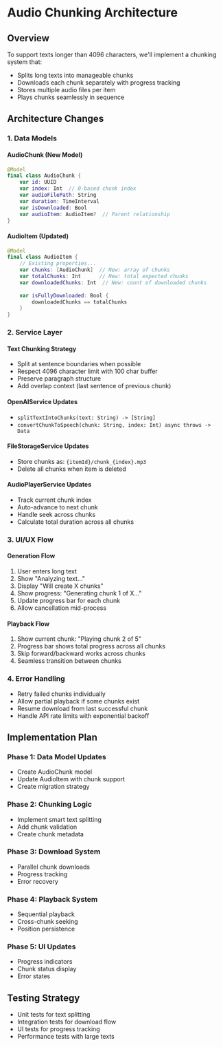 # Audio Chunking Architecture

## Overview
To support texts longer than 4096 characters, we'll implement a chunking system that:
- Splits long texts into manageable chunks
- Downloads each chunk separately with progress tracking
- Stores multiple audio files per item
- Plays chunks seamlessly in sequence

## Architecture Changes

### 1. Data Models

#### AudioChunk (New Model)
```swift
@Model
final class AudioChunk {
    var id: UUID
    var index: Int  // 0-based chunk index
    var audioFilePath: String
    var duration: TimeInterval
    var isDownloaded: Bool
    var audioItem: AudioItem?  // Parent relationship
}
```

#### AudioItem (Updated)
```swift
@Model
final class AudioItem {
    // Existing properties...
    var chunks: [AudioChunk]  // New: array of chunks
    var totalChunks: Int      // New: total expected chunks
    var downloadedChunks: Int  // New: count of downloaded chunks
    
    var isFullyDownloaded: Bool {
        downloadedChunks == totalChunks
    }
}
```

### 2. Service Layer

#### Text Chunking Strategy
- Split at sentence boundaries when possible
- Respect 4096 character limit with 100 char buffer
- Preserve paragraph structure
- Add overlap context (last sentence of previous chunk)

#### OpenAIService Updates
- `splitTextIntoChunks(text: String) -> [String]`
- `convertChunkToSpeech(chunk: String, index: Int) async throws -> Data`

#### FileStorageService Updates
- Store chunks as: `{itemId}/chunk_{index}.mp3`
- Delete all chunks when item is deleted

#### AudioPlayerService Updates
- Track current chunk index
- Auto-advance to next chunk
- Handle seek across chunks
- Calculate total duration across all chunks

### 3. UI/UX Flow

#### Generation Flow
1. User enters long text
2. Show "Analyzing text..." 
3. Display "Will create X chunks"
4. Show progress: "Generating chunk 1 of X..."
5. Update progress bar for each chunk
6. Allow cancellation mid-process

#### Playback Flow
1. Show current chunk: "Playing chunk 2 of 5"
2. Progress bar shows total progress across all chunks
3. Skip forward/backward works across chunks
4. Seamless transition between chunks

### 4. Error Handling
- Retry failed chunks individually
- Allow partial playback if some chunks exist
- Resume download from last successful chunk
- Handle API rate limits with exponential backoff

## Implementation Plan

### Phase 1: Data Model Updates
- Create AudioChunk model
- Update AudioItem with chunk support
- Create migration strategy

### Phase 2: Chunking Logic
- Implement smart text splitting
- Add chunk validation
- Create chunk metadata

### Phase 3: Download System
- Parallel chunk downloads
- Progress tracking
- Error recovery

### Phase 4: Playback System
- Sequential playback
- Cross-chunk seeking
- Position persistence

### Phase 5: UI Updates
- Progress indicators
- Chunk status display
- Error states

## Testing Strategy
- Unit tests for text splitting
- Integration tests for download flow
- UI tests for progress tracking
- Performance tests with large texts